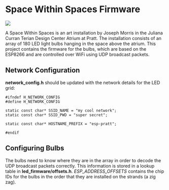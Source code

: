 # Space Within Spaces Firmware

![](docs/images/sws_slow_pattern.gif)

A Space Within Spaces is an art installation by Joseph Morris in the Juliana
Curran Terian Design Center Atrium at Pratt. The installation consists of an
array of 180 LED light bulbs hanging in the space above the atrium. This
project contains the firmware for the bulbs, which are based on the ESP8266 and
are controlled over WiFi using UDP broadcast packets.

## Network Configuration

**network_config.h** should be updated with the network details for the LED
grid:

```
#ifndef H_NETWORK_CONFIG
#define H_NETWORK_CONFIG

static const char* SSID_NAME = "my cool network";
static const char* SSID_PWD = "super secret";

static const char* HOSTNAME_PREFIX = "esp-pratt";

#endif
```

## Configuring Bulbs

The bulbs need to know where they are in the array in order to decode the
UDP broadcast packets correctly. This information is stored in a lookup table
in **led_firmware/offsets.h**. *ESP_ADDRESS_OFFSETS* contains the chip IDs for
the bulbs in the order that they are installed on the strands (a zig zag).

